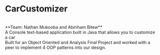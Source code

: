 # CarCustomizer
<br>
**Team: Nathan Mukooba and Abiriham Bitew**
<br>
A Console text-based application built in Java that allows you to customize a car 
<br>
Built for an Object Oriented and Analysis Final Project and worked with a peer to implement 4 OOP patterns into our design.

